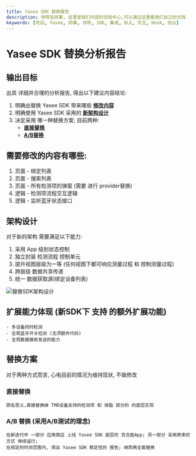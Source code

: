 ```yaml
---
title: Yasee SDK 替换报告
description: 领导及同事, 这里是我们内部的文档中心,可以通过这里看我们自己的文档
keywords: [欢迎, Yasee, 同事, 领导, SDK, 集成, BLE, 交互, Hook, 协议]
---
```



# Yasee SDK 替换分析报告


## 输出目标
出具 详细并合理的分析报告, 得出以下建议内容结论:

1. 明确出替换 Yasee SDK 带来哪些 [**修改内容**](#需要修改的内容有哪些)
2. 明确使用 Yasee SDK 采用的 [**新架构设计**](#架构设计)
3. 决定采用 哪一种替换方案; 目前两种:
    - [**直接替换**](#直接替换)
    - [**A/B替换**](#ab-替换-采用ab测试的理念)





## 需要修改的内容有哪些:
1. 页面 - 绑定列表
2. 页面 - 搜索列表
3. 页面 - 所有检测项的弹窗 (需要 进行 provider替换)
4. 逻辑 - 检测项流程交互逻辑
5. 逻辑 - 监听蓝牙状态接口

## 架构设计
对于新的架构 需要满足以下能力:
1. 采用 App 级别状态控制
2. 独立封装 检测流程 控制单元
3. 提升视图层级为一等 (任何视图下都可响应测量过程 和 控制测量过程)
4. 跨层级 数据共享传递
5. 统一 数据获取源(绑定设备列表)

![替换SDK架构设计](/img/inner/inner_replace_sdk_architecture.png "替换SDK架构设计")


## 扩展能力体现 (新SDK下 支持 的额外扩展功能)
    - 多设备同时检测
    - 全局蓝牙开关检测 (无须额外代码)
    - 全局数据接收发送的能力



## 替换方案

对于两种方式而言, 心电目前的情况为维持现状, 不做修改

### 直接替换
    顾名思义,直接替换掉 TMD设备支持的检测项 和 体脂 部分的 的底层实现
    
### A/B 替换 (采用A/B测试的理念)
    在新迭代中 一部分 应用商店 上线 Yasee SDK 底层的 百合医App; 另一部分 采用原来的方式 继续运行;
    在规定的时间范围内, 得出 Yasee SDK 稳定性的 报告; 继而再全面替换






